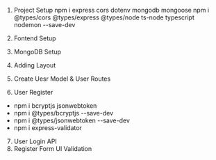 1. Project Setup
   npm i express cors dotenv mongodb mongoose
   npm i @types/cors @types/express @types/node ts-node typescript nodemon --save-dev

2. Fontend Setup
3. MongoDB Setup
4. Adding Layout
5. Create Uesr Model & User Routes
6. User Register
+ npm i bcryptjs jsonwebtoken
+ npm i @types/bcryptjs --save-dev
+ npm i @types/jsonwebtoken --save-dev
+ npm i express-validator
7. User Login API
8. Register Form UI Validation